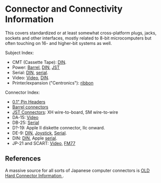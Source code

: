 Connector and Connectivity Information
======================================

This covers standardized or at least somewhat cross-platform plugs, jacks,
sockets and other interfaces, mostly related to 8-bit microcomputers but
often touching on 16- and higher-bit systems as well.

Subject Index:
- CMT (Cassette Tape): [DIN].
- Power: [Barrel], [DIN], [JST]
- Serial: [DIN], [serial].
- Video: [Video], [DIN].
- Printer/expansion ("Centronics"): [ribbon]

Connector Index:
- [0.1" Pin Headers][header]
- [Barrel connectors][barrel]
- [JST Connectors][jst]: XH wire-to-board, SM wire-to-wire
- DA-15: [Video]
- DB-25: [Serial]
- D?-19: Apple II diskette connector, IIc onward.
- DE-9: [DIN], [Joystick], [Serial].
- DIN: [DIN], Apple [serial].
- JP-21 and SCART: [Video], [FM77]


References
----------

A massive source for all sorts of Japanese computer connectors is
[OLD Hard Connector Information ][oh].



<!-------------------------------------------------------------------->
[din]: ./din.md
[barrel]: ./barrel.md
[header]: ./header.md
[joystick]: ./joystick.md
[jst]: ./jst.md
[ribbon]: ./ribbon.md
[serial]: ./serial.md
[video]: ./video.md

[fm77]: ../fm7fm77.md

[oh]: https://www14.big.or.jp/~nijiyume/hard/jyoho/connect.htm
